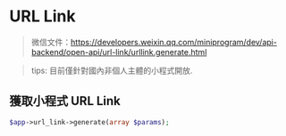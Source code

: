 # URL Link

> 微信文件：https://developers.weixin.qq.com/miniprogram/dev/api-backend/open-api/url-link/urllink.generate.html

> tips: 目前僅針對國內非個人主體的小程式開放.

## 獲取小程式 URL Link

```php
$app->url_link->generate(array $params);
```